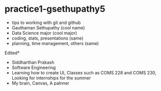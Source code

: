# practice1-gsethupathy5
- tips to working with git and github
- Gauthaman Sethupathy (cool name)
- Data Science major (cool major)
- coding, stats, presentations (same)
- planning, time management, others (same)

Edited*
- Siddharthan Prakash
- Software Engineering
- Learning how to create UI, Classes such as COMS 228 and COMS 230, Looking for internships for the summer
- My brain, Canvas, A palnner
